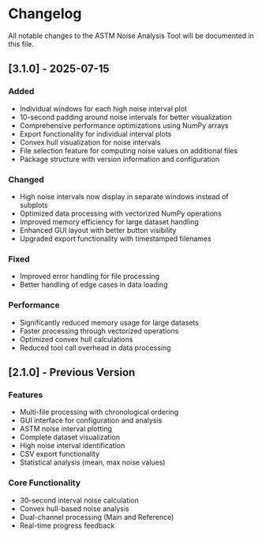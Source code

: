 # Changelog

All notable changes to the ASTM Noise Analysis Tool will be documented in this file.

## [3.1.0] - 2025-07-15

### Added
- Individual windows for each high noise interval plot 
- 10-second padding around noise intervals for better visualization
- Comprehensive performance optimizations using NumPy arrays
- Export functionality for individual interval plots
- Convex hull visualization for noise intervals
- File selection feature for computing noise values on additional files
- Package structure with version information and configuration

### Changed
- High noise intervals now display in separate windows instead of subplots
- Optimized data processing with vectorized NumPy operations
- Improved memory efficiency for large dataset handling
- Enhanced GUI layout with better button visibility
- Upgraded export functionality with timestamped filenames

### Fixed
- Improved error handling for file processing
- Better handling of edge cases in data loading

### Performance
- Significantly reduced memory usage for large datasets
- Faster processing through vectorized operations
- Optimized convex hull calculations
- Reduced tool call overhead in data processing

## [2.1.0] - Previous Version

### Features
- Multi-file processing with chronological ordering
- GUI interface for configuration and analysis
- ASTM noise interval plotting
- Complete dataset visualization
- High noise interval identification
- CSV export functionality
- Statistical analysis (mean, max noise values)

### Core Functionality
- 30-second interval noise calculation
- Convex hull-based noise analysis
- Dual-channel processing (Main and Reference)
- Real-time progress feedback
